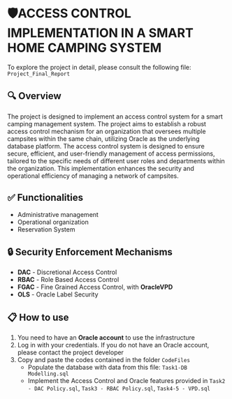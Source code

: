 # 🛡️ACCESS CONTROL IMPLEMENTATION IN A SMART HOME CAMPING SYSTEM
To explore the project in detail, please consult the following file: `Project_Final_Report`

## 🔍 Overview
The project is designed to implement an access control system for a smart
camping management system. The project aims to establish a robust access
control mechanism for an organization that oversees multiple campsites within
the same chain, utilizing Oracle as the underlying database platform. The
access control system is designed to ensure secure, efficient, and user-friendly
management of access permissions, tailored to the specific needs of different
user roles and departments within the organization. This implementation
enhances the security and operational efficiency of managing a network of
campsites.

## ✅ Functionalities
* Administrative management
* Operational organization
* Reservation System

## 🔒 Security Enforcement Mechanisms
* **DAC** - Discretional Access Control
* **RBAC** - Role Based Access Control
* **FGAC** - Fine Grained Access Control, with **OracleVPD**
* **OLS** - Oracle Label Security

## 📋 How to use
1. You need to have an **Oracle account** to use the infrastructure
2. Log in with your credentials. If you do not have an Oracle account, please contact the project developer
3. Copy and paste the codes contained in the folder `CodeFiles`
   * Populate the database with data from this file: `Task1-DB Modelling.sql`
   * Implement the Access Control and Oracle features provided in `Task2 - DAC Policy.sql`, `Task3 - RBAC Policy.sql`, `Task4-5 - VPD.sql`

